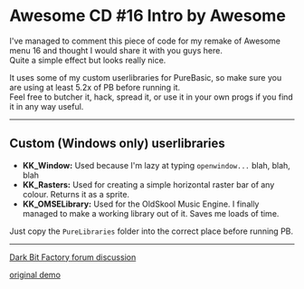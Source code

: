 # Awesome CD #16 Intro by Awesome

I've managed to comment this piece of code for my remake of Awesome menu 16 and thought I would share it with you guys here.  
Quite a simple effect but looks really nice.

It uses some of my custom userlibraries for PureBasic, so make sure you are using at least 5.2x of PB before running it.  
Feel free to butcher it, hack, spread it, or use it in your own progs if you find it in any way useful.

---

## Custom (Windows only) userlibraries

- **KK_Window:** Used because I'm lazy at typing `openwindow...` blah, blah, blah
- **KK_Rasters:** Used for creating a simple horizontal raster bar of any colour. Returns it as a sprite.
- **KK_OMSELibrary:** Used for the OldSkool Music Engine. I finally managed to make a working library out of it. Saves me loads of time.

Just copy the `PureLibraries` folder into the correct place before running PB.

---

[Dark Bit Factory forum discussion](https://www.dbfinteractive.com/forum/index.php?topic=6316.msg82018)

[original demo](https://demozoo.org/productions/65153/)



